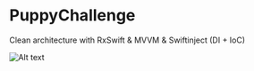 # PuppyChallenge
Clean architecture with RxSwift & MVVM & Swiftinject (DI + IoC)


![Alt text](https://github.com/hoAlimoradi/PuppyChallenge/blob/main/RPReplay-Final1666970480.gif)
